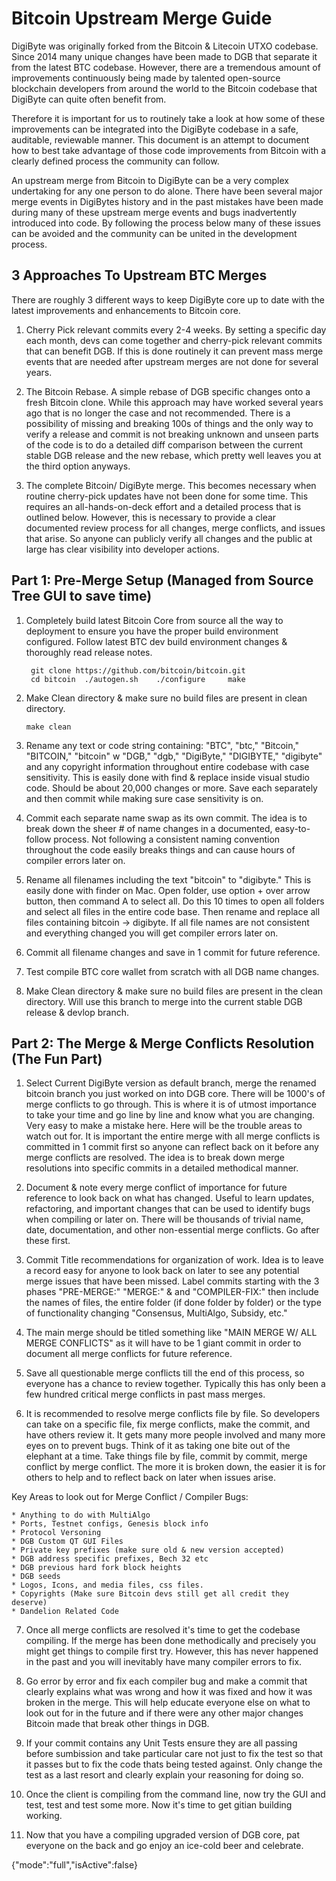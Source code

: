 Bitcoin Upstream Merge Guide
====================================
DigiByte was originally forked from the Bitcoin & Litecoin UTXO codebase. Since 2014 many unique changes have been made to DGB that separate it from the latest BTC codebase. However, there are a tremendous amount of improvements continuously being made by talented open-source blockchain developers from around the world to the Bitcoin codebase that DigiByte can quite often benefit from.

Therefore it is important for us to routinely take a look at how some of these improvements can be integrated into the DigiByte codebase in a safe, auditable, reviewable manner. This document is an attempt to document how to best take advantage of those code improvements from Bitcoin with a clearly defined process the community can follow. 

An upstream merge from Bitcoin to DigiByte can be a very complex undertaking for any one person to do alone. There have been several major merge events in DigiBytes history and in the past mistakes have been made during many of these upstream merge events and bugs inadvertently introduced into code. By following the process below many of these issues can be avoided and the community can be united in the development process.

3 Approaches To Upstream BTC Merges
------------------------------------
There are roughly 3 different ways to keep DigiByte core up to date with the latest improvements and enhancements to Bitcoin core.

1. Cherry Pick relevant commits every 2-4 weeks. By setting a specific day each month, devs can come together and cherry-pick relevant commits that can benefit DGB. If this is done routinely it can prevent mass merge events that are needed after upstream merges are not done for several years.

2. The Bitcoin Rebase. A simple rebase of DGB specific changes onto a fresh Bitcoin clone. While this approach may have worked several years ago that is no longer the case and not recommended. There is a possibility of missing and breaking 100s of things and the only way to verify a release and commit is not breaking unknown and unseen parts of the code is to do a detailed diff comparison between the current stable DGB release and the new rebase, which pretty well leaves you at the third option anyways.

3. The complete Bitcoin/ DigiByte merge. This becomes necessary when routine cherry-pick updates have not been done for some time. This requires an all-hands-on-deck effort and a detailed process that is outlined below. However, this is necessary to provide a clear documented review process for all changes, merge conflicts, and issues that arise. So anyone can publicly verify all changes and the public at large has clear visibility into developer actions. 


Part 1: Pre-Merge Setup (Managed from Source Tree GUI to save time) 
------------------------------------------------------------------------------

1. Completely build latest Bitcoin Core from source all the way to deployment to ensure you have the proper build environment configured. Follow latest BTC dev build environment changes & thoroughly read release notes.

        git clone https://github.com/bitcoin/bitcoin.git
        cd bitcoin	./autogen.sh	./configure 	make

2.  Make Clean directory & make sure no build files are present in clean directory.

        make clean

3.  Rename any text or code string containing: "BTC", "btc," "Bitcoin," "BITCOIN," "bitcoin" w "DGB," "dgb," "DigiByte," "DIGIBYTE," "digibyte" and any copyright information throughout entire codebase with case sensitivity. This is easily done with find & replace inside visual studio code. Should be about 20,000 changes or more. Save each separately and then commit while making sure case sensitivity is on.

4. Commit each separate name swap as its own commit. The idea is to break down the sheer # of name changes in a documented, easy-to-follow process. Not following a consistent naming convention throughout the code easily breaks things and can cause hours of compiler errors later on.

5. Rename all filenames including the text "bitcoin" to "digibyte." This is easily done with finder on Mac. Open folder, use option + over arrow button, then command A to select all. Do this 10 times to open all folders and select all files in the entire code base. Then rename and replace all files containing bitcoin -> digibyte. If all file names are not consistent and everything changed you will get compiler errors later on.

6. Commit all filename changes and save in 1 commit for future reference.

7. Test compile BTC core wallet from scratch with all DGB name changes.

8. Make Clean directory & make sure no build files are present in the clean directory. Will use this branch to merge into the current stable DGB release & devlop branch.

Part 2: The Merge & Merge Conflicts Resolution (The Fun Part)
----------------------------------------------------------------

1.  Select Current DigiByte version as default branch, merge the renamed bitcoin branch you just worked on into DGB core. There will be 1000's of merge conflicts to go through. This is where it is of utmost importance to take your time and go line by line and know what you are changing. Very easy to make a mistake here. Here will be the trouble areas to watch out for. It is important the entire merge with all merge conflicts is committed in 1 commit first so anyone can reflect back on it before any merge conflicts are resolved. The idea is to break down merge resolutions into specific commits in a detailed methodical manner.

2.  Document & note every merge conflict of importance for future reference to look back on what has changed. Useful to learn updates, refactoring, and important changes that can be used to identify bugs when compiling or later on. There will be thousands of trivial name, date, documentation, and other non-essential merge conflicts. Go after these first.

3. Commit Title recommendations for organization of work. Idea is to leave a record easy for anyone to look back on later to see any potential merge issues that have been missed. Label commits starting with the 3 phases "PRE-MERGE:" "MERGE:" & and "COMPILER-FIX:" then include the names of files, the entire folder (if done folder by folder) or the type of functionality changing "Consensus, MultiAlgo, Subsidy, etc."

4. The main merge should be titled something like "MAIN MERGE W/ ALL MERGE CONFLICTS" as it will have to be 1 giant commit in order to document all merge conflicts for future reference.

5. Save all questionable merge conflicts till the end of this process, so everyone has a chance to review together. Typically this has only been a few hundred critical merge conflicts in past mass merges.

6. It is recommended to resolve merge conflicts file by file. So developers can take on a specific file, fix merge conflicts, make the commit, and have others review it. It gets many more people involved and many more eyes on to prevent bugs. Think of it as taking one bite out of the elephant at a time. Take things file by file, commit by commit, merge conflict by merge conflict. The more it is broken down, the easier it is for others to help and to reflect back on later when issues arise.

Key Areas to look out for Merge Conflict / Compiler Bugs: 

	* Anything to do with MultiAlgo
	* Ports, Testnet configs, Genesis block info
	* Protocol Versoning
	* DGB Custom QT GUI Files
	* Private key prefixes (make sure old & new version accepted)
	* DGB address specific prefixes, Bech 32 etc
	* DGB previous hard fork block heights
	* DGB seeds
	* Logos, Icons, and media files, css files.
	* Copyrights (Make sure Bitcoin devs still get all credit they deserve)
	* Dandelion Related Code
	
7. Once all merge conflicts are resolved it's time to get the codebase compiling. If the merge has been done methodically and precisely you might get things to compile first try. However, this has never happened in the past and you will inevitably have many compiler errors to fix.

8. Go error by error and fix each compiler bug and make a commit that clearly explains what was wrong and how it was fixed and how it was broken in the merge. This will help educate everyone else on what to look out for in the future and if there were any other major changes Bitcoin made that break other things in DGB.

9. If your commit contains any Unit Tests ensure they are all passing before sumbission and take particular care not just to fix the test so that it passes but to fix the code thats being tested against. Only change the test as a last resort and clearly explain your reasoning for doing so.

10. Once the client is compiling from the command line, now try the GUI and test, test and test some more. Now it's time to get gitian building working.

11. Now that you have a compiling upgraded version of DGB core, pat everyone on the back and go enjoy an ice-cold beer and celebrate.
	

{"mode":"full","isActive":false}